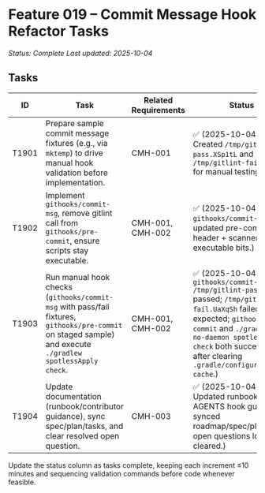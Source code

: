 # Feature 019 – Commit Message Hook Refactor Tasks

_Status: Complete_
_Last updated: 2025-10-04_

## Tasks
| ID | Task | Related Requirements | Status |
|----|------|----------------------|--------|
| T1901 | Prepare sample commit message fixtures (e.g., via `mktemp`) to drive manual hook validation before implementation. | CMH-001 | ✅ (2025-10-04 – Created `/tmp/gitlint-pass.XSp1tL` and `/tmp/gitlint-fail.UaXqSh` for manual testing.) |
| T1902 | Implement `githooks/commit-msg`, remove gitlint call from `githooks/pre-commit`, ensure scripts stay executable. | CMH-001, CMH-002 | ✅ (2025-10-04 – Added `githooks/commit-msg`, updated pre-commit header + scanners, set executable bits.) |
| T1903 | Run manual hook checks (`githooks/commit-msg` with pass/fail fixtures, `githooks/pre-commit` on staged sample) and execute `./gradlew spotlessApply check`. | CMH-001, CMH-002 | ✅ (2025-10-04 – `githooks/commit-msg /tmp/gitlint-pass.XSp1tL` passed; `/tmp/gitlint-fail.UaXqSh` failed as expected; `githooks/pre-commit` and `./gradlew --no-daemon spotlessApply check` both succeeded after clearing `.gradle/configuration-cache`.) |
| T1904 | Update documentation (runbook/contributor guidance), sync spec/plan/tasks, and clear resolved open question. | CMH-003 | ✅ (2025-10-04 – Updated runbook + AGENTS hook guard, synced roadmap/spec/plan/tasks, open questions log cleared.) |

Update the status column as tasks complete, keeping each increment ≤10 minutes and sequencing validation commands before code whenever feasible.


